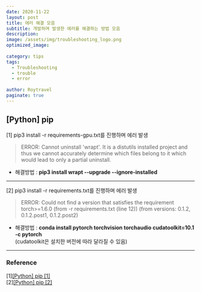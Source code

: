 ```yaml
---
date: 2020-11-22
layout: post
title: 에러 해결 모음
subtitle: 개발하며 발생한 에러를 해결하는 방법 모음
description:
image: /assets/img/troubleshooting_logo.png
optimized_image:
  
category: tips
tags:
  - Troubleshooting
  - trouble
  - error
  
author: Roytravel
paginate: true
---
```


## [Python] pip
[1] pip3 install -r requirements-gpu.txt를 진행하며 에러 발생
>ERROR: Cannot uninstall 'wrapt'. It is a distutils installed project and thus we cannot accurately determine which files belong to it which would lead to only a partial uninstall.

* 해결방법 : **pip3 install wrapt --upgrade --ignore-installed**

---


[2] pip3 install -r requirements.txt를 진행하며 에러 발생
>ERROR: Could not find a version that satisfies the requirement torch>=1.6.0 (from -r requirements.txt (line 12)) (from versions: 0.1.2, 0.1.2.post1, 0.1.2.post2)

* 해결방법 : **conda install pytorch torchvision torchaudio cudatoolkit=10.1 -c pytorch**<br>(cudatoolkit은 설치한 버전에 따라 달라질 수 있음)

---

### Reference
[1]<a href="https://www.discoverbits.in/861/error-cannot-uninstall-wrapt-during-installation-tensorflow/">[Python] pip [1]</a><br>
[2]<a href="https://github.com/pytorch/pytorch/issues/10443">[Python] pip [2]</a><br>